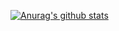 [![Anurag's github stats](https://github-readme-stats.vercel.app/api?username=dadongshangu&count_private=true&show_icons=true)](https://github.com/anuraghazra/github-readme-stats)

<!--
**dadongshangu/dadongshangu** is a ✨ _special_ ✨ repository because its `README.md` (this file) appears on your GitHub profile.

Here are some ideas to get you started:

- 🔭 I’m currently working on ...
- 🌱 I’m currently learning ...
- 👯 I’m looking to collaborate on ...
- 🤔 I’m looking for help with ...
- 💬 Ask me about ...
- 📫 How to reach me: ...
- 😄 Pronouns: ...
- ⚡ Fun fact: ...
-->
